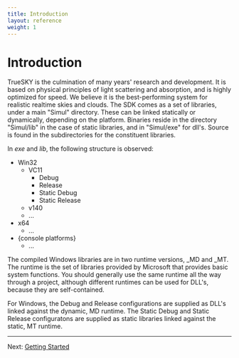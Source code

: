 ```yaml
---
title: Introduction
layout: reference
weight: 1
---
```

Introduction
===
TrueSKY is the culmination of many years' research and development. It is based on physical principles
of light scattering and absorption, and is highly optimized for speed. We believe it is the best-performing system
for realistic realtime skies and clouds.
The SDK comes as a set of libraries, under a main "Simul" directory. These can be linked statically or dynamically,
depending on the platform. Binaries reside in the directory "Simul/lib" in the case of static libraries,
and in "Simul/exe" for dll's. Source is found in the subdirectories for the constituent libraries.

In *exe* and *lib*, the following structure is observed:

<ul>
<li>Win32
        <ul>
                <li>VC11
                        <ul>
                                <li>Debug</li>
                        <li>Release</li>
                                <li>Static Debug</li>
                                <li>Static Release</li>
                        </ul>
                </li>
                <li>v140
                </li>
        </ul>
        <ul>
                <li>...</li>
        </ul>
</li>
<li>x64
        <ul>
                <li>...</li>
        </ul>
</li>
<li>{console platforms}
        <ul>
                <li>...</li>
        </ul>
</li>
</ul>

The compiled Windows libraries are in two runtime versions, _MD and _MT.
The runtime is the set of libraries provided by Microsoft that provides basic system functions.
You should generally use the same runtime all the way through a project, although different runtimes can be used for DLL's, because they are self-contained.

For Windows, the Debug and Release configurations are supplied as DLL's linked against the dynamic, MD runtime.
The Static Debug and Static Release configuratons are supplied as static libraries linked against the static, MT runtime.

<hr size="1">
Next: <a href="/gettingstarted">Getting Started</a>

